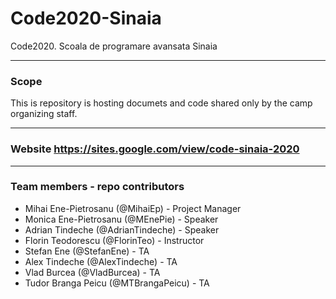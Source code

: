 # Code2020-Sinaia
Code2020. Scoala de programare avansata Sinaia

---
### Scope
This is repository is hosting documets and code shared only by the camp organizing staff.

---
### **Website** https://sites.google.com/view/code-sinaia-2020

---
### Team members - repo contributors
* Mihai Ene-Pietrosanu (@MihaiEp) - Project Manager
* Monica Ene-Pietrosanu (@MEnePie) - Speaker
* Adrian Tindeche (@AdrianTindeche) - Speaker
* Florin Teodorescu (@FlorinTeo) - Instructor
* Stefan Ene (@StefanEne) - TA 
* Alex Tindeche (@AlexTindeche) - TA
* Vlad Burcea (@VladBurcea) - TA
* Tudor Branga Peicu (@MTBrangaPeicu) - TA

